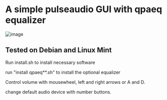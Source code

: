 # A simple pulseaudio GUI with qpaeq equalizer
![image](https://github.com/Bakterija/Volum/tree/master/load/screenshot.png)

## Tested on Debian and Linux Mint
Run install.sh to install necessary software

run "install qpaeq**.sh" to install the optional equalizer

Control volume with mousewheel, left and right arrows or A and D.

change default audio device with number buttons.
